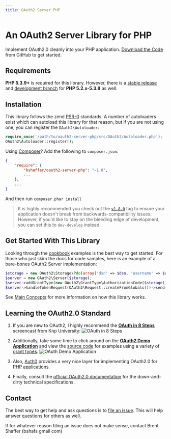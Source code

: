 ```yaml
---
title: OAuth2 Server PHP
---
```


# An OAuth2 Server Library for PHP

Implement OAuth2.0 cleanly into your PHP application.  [Download the Code](https://github.com/bshaffer/oauth2-server-php) from GitHub to get started.

## Requirements

**PHP 5.3.9+** is required for this library.  However, there is a [stable release](https://github.com/bshaffer/oauth2-server-php/tree/v0.9) and [development branch](https://github.com/bshaffer/oauth2-server-php/tree/php5.2-develop) for **PHP 5.2.x-5.3.8** as well.

## Installation

This library follows the zend [PSR-0](https://github.com/php-fig/fig-standards/blob/master/accepted/PSR-0.md) standards.  A number of
autoloaders exist which can autoload this library for that reason, but if you are not using one, you can register the `OAuth2\Autoloader`:

```php
require_once('/path/to/oauth2-server-php/src/OAuth2/Autoloader.php');
OAuth2\Autoloader::register();
```

Using [Composer](http://getcomposer.org)? Add the following to `composer.json`:

```json
{
    "require": {
        "bshaffer/oauth2-server-php": "~1.8",
        ...
    },
    ...
}
```

And then run `composer.phar install`

> It is highly recommended you check out the [`v1.8.0`](https://github.com/bshaffer/oauth2-server-php/tree/v1.8.0) tag to
> ensure your application doesn't break from backwards-compatibility issues. However, if you'd like to stay on the
> bleeding edge of development, you can set this to `dev-develop` instead.

## Get Started With This Library

Looking through the [cookbook](cookbook) examples is the best way to get started.  For those who just skim the docs for
code samples, here is an example of a bare-bones OAuth2 Server implementation:

```php
$storage = new OAuth2\Storage\Pdo(array('dsn' => $dsn, 'username' => $username, 'password' => $password));
$server = new OAuth2\Server($storage);
$server->addGrantType(new OAuth2\GrantType\AuthorizationCode($storage)); // or any grant type you like!
$server->handleTokenRequest(OAuth2\Request::createFromGlobals())->send();
```

See [Main Concepts](overview/main-concepts) for more information on how this library works.

## <a class="anchor" name="learning-the-oauth-standard" href="#learning-the-oauth-standard"></a>Learning the OAuth2.0 Standard

1.  If you are new to OAuth2, I highly recommend the **<a href="https://knpuniversity.com/screencast/oauth" onClick="trackOutboundLink(this, 'Outbound Links', this.href)">OAuth in 8 Steps</a>** screencast
from Knp University:
![OAuth in 8 Steps](https://pbs.twimg.com/media/BemcRQ6CEAA1DxF.png)

2. Additionally, take some time to click around on the [**OAuth2 Demo Application**](http://brentertainment.com/oauth2)
and view the [source code](https://github.com/bshaffer/oauth2-demo-php) for examples using a variety of
[grant types](overview/grant-types).
![OAuth Demo Application](http://brentertainment.com/other/screenshots/demoapp-authorize.png)

3. Also, [Auth0](https://auth0.com/) provides a very nice layer for implementing OAuth2.0 for [PHP applications](https://docs.auth0.com/server-platforms/php).

4. Finally, consult the [official OAuth2.0 documentation](http://tools.ietf.org/html/rfc6749) for the down-and-dirty
technical specifications.

Contact
-------

The best way to get help and ask questions is to [file an issue](https://github.com/bshaffer/oauth2-server-php/issues/new).  This will
help answer questions for others as well.

If for whatever reason filing an issue does not make sense, contact Brent Shaffer (bshafs <at> gmail <dot> com)
